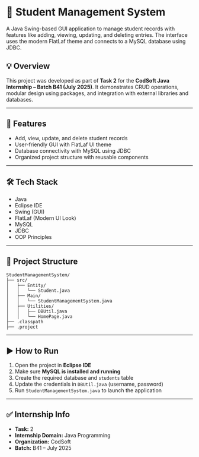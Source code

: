 # 🏫 Student Management System

A Java Swing-based GUI application to manage student records with features like adding, viewing, updating, and deleting entries. The interface uses the modern FlatLaf theme and connects to a MySQL database using JDBC.

## 💡 Overview

This project was developed as part of **Task 2** for the **CodSoft Java Internship – Batch B41 (July 2025)**. It demonstrates CRUD operations, modular design using packages, and integration with external libraries and databases.

---

## 🚀 Features

- Add, view, update, and delete student records
- User-friendly GUI with FlatLaf UI theme
- Database connectivity with MySQL using JDBC
- Organized project structure with reusable components

---

## 🛠️ Tech Stack

- Java  
- Eclipse IDE  
- Swing (GUI)  
- FlatLaf (Modern UI Look)  
- MySQL  
- JDBC  
- OOP Principles

---

## 📁 Project Structure

```
StudentManagementSystem/
├── src/
│   ├── Entity/
│   │   └── Student.java
│   ├── Main/
│   │   └── StudentManagementSystem.java
│   ├── Utilities/
│   │   ├── DBUtil.java
│   │   └── HomePage.java
├── .classpath
├── .project
```

---

## ▶️ How to Run

1. Open the project in **Eclipse IDE**  
2. Make sure **MySQL is installed and running**  
3. Create the required database and `students` table  
4. Update the credentials in `DBUtil.java` (username, password)  
5. Run `StudentManagementSystem.java` to launch the application

---

## ✅ Internship Info

- **Task:** 2  
- **Internship Domain:** Java Programming  
- **Organization:** CodSoft  
- **Batch:** B41 – July 2025  
